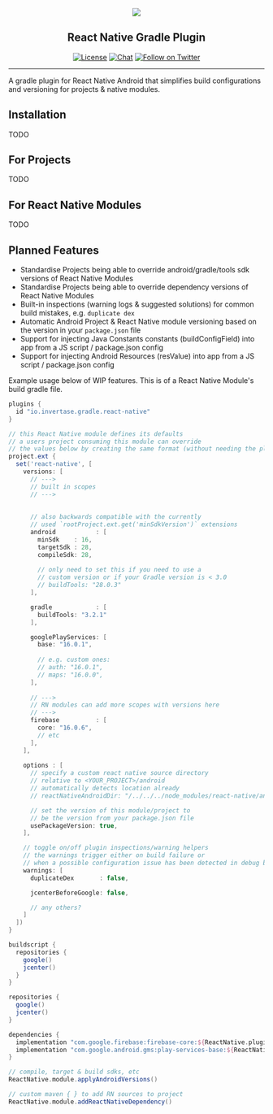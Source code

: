 <p align="center">
  <a href="https://invertase.io">
    <img src="https://static.invertase.io/assets/invertase-logo-small.png"><br/>
  </a>
  <h2 align="center">React Native Gradle Plugin</h2>
</p>

<p align="center">
  <a href="/LICENSE"><img src="https://img.shields.io/npm/l/@invertase/puppeteer-pool.svg?style=flat-square" alt="License"></a>
  <a href="https://discord.gg/C9aK28N"><img src="https://img.shields.io/discord/295953187817521152.svg?logo=discord&style=flat-square&colorA=7289da&label=discord" alt="Chat"></a>
  <a href="https://twitter.com/invertaseio"><img src="https://img.shields.io/twitter/follow/invertaseio.svg?style=social&label=Follow" alt="Follow on Twitter"></a>
</p>

----

A gradle plugin for React Native Android that simplifies build configurations and versioning for projects & native modules.

## Installation

TODO

## For Projects

TODO

## For React Native Modules


TODO


## Planned Features

 - Standardise Projects being able to override android/gradle/tools sdk versions of React Native Modules
 - Standardise Projects being able to override dependency versions of React Native Modules
 - Built-in inspections (warning logs & suggested solutions) for common build mistakes, e.g. `duplicate dex`
 - Automatic Android Project & React Native module versioning based on the version in your `package.json` file
 - Support for injecting Java Constants constants (buildConfigField) into app from a JS script / package.json config
 - Support for injecting Android Resources (resValue) into app from a JS script / package.json config

Example usage below of WIP features. This is of a React Native Module's build gradle file.

```groovy
plugins {
  id "io.invertase.gradle.react-native"
}

// this React Native module defines its defaults
// a users project consuming this module can override 
// the values below by creating the same format (without needing the plugin)
project.ext {
  set('react-native', [
    versions: [
      // --->
      // built in scopes
      // --->
      
      
      // also backwards compatible with the currently
      // used `rootProject.ext.get('minSdkVersion')` extensions   
      android           : [
        minSdk    : 16,
        targetSdk : 28,
        compileSdk: 28,
        
        // only need to set this if you need to use a
        // custom version or if your Gradle version is < 3.0
        // buildTools: "28.0.3"
      ],

      gradle            : [
        buildTools: "3.2.1"
      ],

      googlePlayServices: [
        base: "16.0.1",
        
        // e.g. custom ones:
        // auth: "16.0.1",
        // maps: "16.0.0",
      ],
      
      // --->
      // RN modules can add more scopes with versions here
      // --->
      firebase          : [
        core: "16.0.6",
        // etc
      ],
    ],
    
    options : [
      // specify a custom react native source directory
      // relative to <YOUR_PROJECT>/android
      // automatically detects location already
      // reactNativeAndroidDir: "/../../../node_modules/react-native/android",

      // set the version of this module/project to
      // be the version from your package.json file
      usePackageVersion: true,
    ],

    // toggle on/off plugin inspections/warning helpers
    // the warnings trigger either on build failure or
    // when a possible configuration issue has been detected in debug build.
    warnings: [
      duplicateDex       : false,

      jcenterBeforeGoogle: false,

      // any others?
    ]
  ])
}

buildscript {
  repositories {
    google()
    jcenter()
  }
}

repositories {
  google()
  jcenter()
}

dependencies {
  implementation "com.google.firebase:firebase-core:${ReactNative.plugin.getVersionOrDefault("firebase", "core")}"
  implementation "com.google.android.gms:play-services-base:${ReactNative.plugin.getVersionOrDefault("googlePlayServices", "base")}"
}

// compile, target & build sdks, etc
ReactNative.module.applyAndroidVersions()

// custom maven { } to add RN sources to project
ReactNative.module.addReactNativeDependency()
```

 



